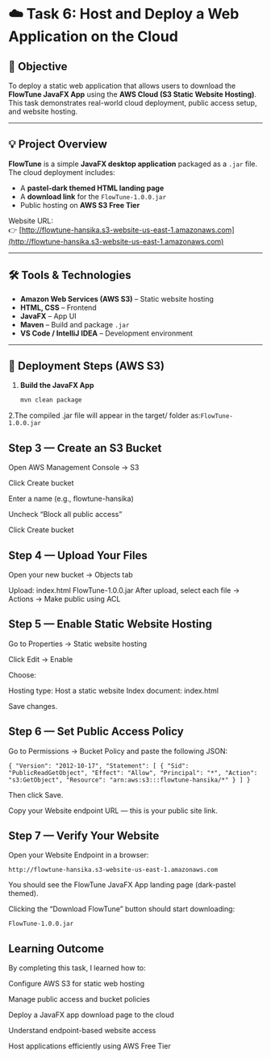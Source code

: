 # ☁️ Task 6: Host and Deploy a Web Application on the Cloud

## 🎯 Objective
To deploy a static web application that allows users to download the **FlowTune JavaFX App** using the **AWS Cloud (S3 Static Website Hosting)**.  
This task demonstrates real-world cloud deployment, public access setup, and website hosting.

---

## 💡 Project Overview
**FlowTune** is a simple **JavaFX desktop application** packaged as a `.jar` file.  
The cloud deployment includes:
- A **pastel-dark themed HTML landing page**
- A **download link** for the `FlowTune-1.0.0.jar`
- Public hosting on **AWS S3 Free Tier**

Website URL:  
👉 [http://flowtune-hansika.s3-website-us-east-1.amazonaws.com](http://flowtune-hansika.s3-website-us-east-1.amazonaws.com)

---

## 🛠️ Tools & Technologies
- **Amazon Web Services (AWS S3)** – Static website hosting  
- **HTML, CSS** – Frontend  
- **JavaFX** – App UI  
- **Maven** – Build and package `.jar`  
- **VS Code / IntelliJ IDEA** – Development environment  

---

## 🚀 Deployment Steps (AWS S3)
1. **Build the JavaFX App**
   ```bash
   mvn clean package
   
2.The compiled .jar file will appear in the target/ folder as:`FlowTune-1.0.0.jar`

## Step 3 — Create an S3 Bucket

Open AWS Management Console → S3

Click Create bucket

Enter a name (e.g., flowtune-hansika)

Uncheck “Block all public access”

Click Create bucket
## Step 4 — Upload Your Files

Open your new bucket → Objects tab

Upload:
index.html
FlowTune-1.0.0.jar
After upload, select each file → Actions → Make public using ACL


## Step 5 — Enable Static Website Hosting

Go to Properties → Static website hosting

Click Edit → Enable

Choose:

Hosting type: Host a static website
Index document: index.html


Save changes.


## Step 6 — Set Public Access Policy

Go to Permissions → Bucket Policy and paste the following JSON:

`{
  "Version": "2012-10-17",
  "Statement": [
    {
      "Sid": "PublicReadGetObject",
      "Effect": "Allow",
      "Principal": "*",
      "Action": "s3:GetObject",
      "Resource": "arn:aws:s3:::flowtune-hansika/*"
    }
  ]
}`


Then click Save.

Copy your Website endpoint URL — this is your public site link.


## Step 7 — Verify Your Website

Open your Website Endpoint in a browser:

`http://flowtune-hansika.s3-website-us-east-1.amazonaws.com`


You should see the FlowTune JavaFX App landing page (dark-pastel themed).

Clicking the “Download FlowTune” button should start downloading:

`FlowTune-1.0.0.jar`

## Learning Outcome

By completing this task, I learned how to:

Configure AWS S3 for static web hosting

Manage public access and bucket policies

Deploy a JavaFX app download page to the cloud

Understand endpoint-based website access

Host applications efficiently using AWS Free Tier

